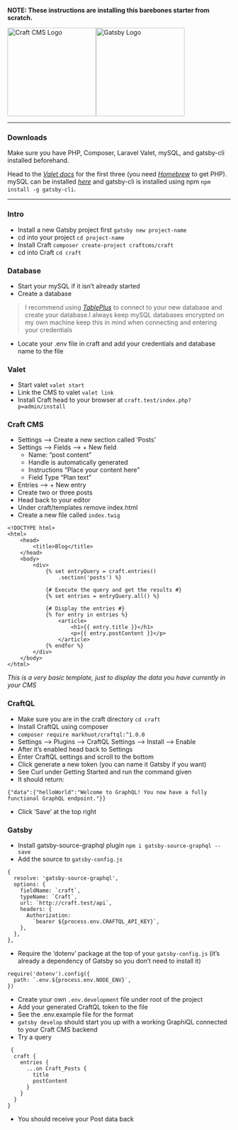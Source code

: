 **NOTE: These instructions are installing this barebones starter from scratch.**

<img src="https://pbs.twimg.com/profile_images/890640990184329216/ds8IotBg_400x400.jpg" alt="Craft CMS Logo" width="200"/><img src="https://pbs.twimg.com/profile_images/875556871427375106/Xuq8DypK_400x400.jpg" alt="Gatsby Logo" width="200"/>

---

### Downloads

Make sure you have PHP, Composer, Laravel Valet, mySQL, and gatsby-cli installed beforehand.

Head to the *[Valet docs](https://laravel.com/docs/master/valet)* for the first three (you need *[Homebrew](https://brew.sh/)* to get PHP). mySQL can be installed *[here](https://dev.mysql.com/downloads/mysql/)* and gatsby-cli is installed using npm `npm install -g gatsby-cli`.

---

### Intro
* Install a new Gatsby project first `gatsby new project-name`
* cd into your project `cd project-name`
* Install Craft `composer create-project craftcms/craft`
* cd into Craft `cd craft`

### Database
* Start your mySQL if it isn’t already started
* Create a database

> I recommend using *[TablePlus](https://tableplus.io/)* to connect to your new database and create your database.I always keep mySQL databases encrypted on my own machine keep this in mind when connecting and entering your credentials

* Locate your .env file in craft and add your credentials and database name to the file

### Valet
* Start valet `valet start`
* Link the CMS to valet `valet link`
* Install Craft head to your browser at `craft.test/index.php?p=admin/install`

### Craft CMS
* Settings <span>&#x27F6;</span> Create a new section called ‘Posts’
* Settings <span>&#x27F6;</span> Fields <span>&#x27F6;</span> + New field
	* Name: “post content”
	* Handle is automatically generated
	* Instructions “Place your content here”
	* Field Type “Plan text”
* Entries <span>&#x27F6;</span> + New entry
* Create two or three posts
* Head back to your editor
* Under craft/templates remove index.html
* Create a new file called `index.twig`
```
<!DOCTYPE html>
<html>
    <head>
        <title>Blog</title>
    </head>
    <body>
        <div>
            {% set entryQuery = craft.entries()
                .section('posts') %}

            {# Execute the query and get the results #}
            {% set entries = entryQuery.all() %}

            {# Display the entries #}
            {% for entry in entries %}
                <article>
                    <h1>{{ entry.title }}</h1>
                    <p>{{ entry.postContent }}</p>
                </article>
            {% endfor %}
        </div>
    </body>
</html>
```
_This is a very basic template, just to display the data you have currently in your CMS_

### CraftQL
* Make sure you are in the craft directory `cd craft`
* Install CraftQL using composer
* `composer require markhuot/craftql:^1.0.0`
* Settings <span>&#x27F6;</span> Plugins <span>&#x27F6;</span> CraftQL Settings <span>&#x27F6;</span> Install <span>&#x27F6;</span> Enable
* After it’s enabled head back to Settings
* Enter CraftQL settings and scroll to the bottom
* Click generate a new token (you can name it Gatsby if you want)
* See Curl under Getting Started and run the command given
* It should return: 
```
{"data":{"helloWorld":"Welcome to GraphQL! You now have a fully functional GraphQL endpoint."}}
```
* Click ‘Save’ at the top right

### Gatsby
* Install gatsby-source-graphql plugin `npm i gatsby-source-graphql --save`
* Add the source to `gatsby-config.js`
```
{
  resolve: 'gatsby-source-graphql',
  options: {
    fieldName: `craft`,
    typeName: `Craft`,
    url: `http://craft.test/api`,
    headers: {
      Authorization:
        `bearer ${process.env.CRAFTQL_API_KEY}`,
    },
  },
},
```
* Require the ‘dotenv’ package at the top of your `gatsby-config.js` (it’s already a dependency of Gatsby so you don’t need to install it)
```
require('dotenv').config({
  path: `.env.${process.env.NODE_ENV}`,
})
```
* Create your own `.env.development` file under root of the project
* Add your generated CraftQL token to the file
* See the .env.example file for the format
* `gatsby develop` should start you up with a working GraphiQL connected to your Craft CMS backend
* Try a query
```
 {
  craft {
    entries {
      ...on Craft_Posts {
        title
        postContent
      }
    }
  }
}
```
* You should receive your Post data back